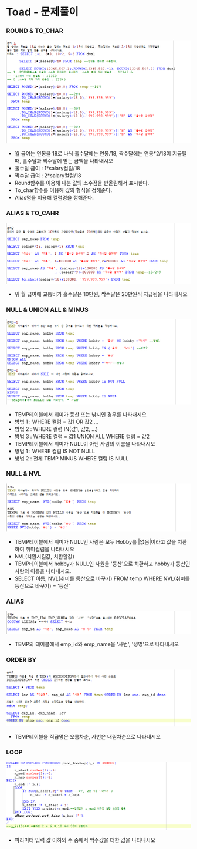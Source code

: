 # Toad - 문제풀이

### ROUND & TO\_CHAR

![](../../.gitbook/assets/2-1%20%281%29.png)

* 월 급여는 연봉을 18로 나눠 홀수달에는 연봉/18, 짝수달에는 연봉\*2/18이 지급될때,  홀수달과 짝수달에 받는 금액을 나타내시오
* 홀수달 급여 : 1\*salary컬럼/18
* 짝수달 급여 : 2\*salary컬럼/18
* Round함수를 이용해 나눈 값의 소수점을 반올림해서 표시한다.
* To\_char함수를 이용해 값의 형식을 정해준다.
* Alias명을 이용해 컬럼명을 정해준다.

### ALIAS & TO\_CAHR 

![](../../.gitbook/assets/2-2%20%281%29.png)

* 위 월 급여에 교통비가 홀수달은 10만원, 짝수달은 20만원씩 지급됨을 나타내시오

### NULL & UNION ALL & MINUS

![](../../.gitbook/assets/2-3.png)

* TEMP테이블에서 취미가 등산 또는 낚시인 경우를 나타내시오
* 방법 1 : WHERE 컬럼 = 값1 OR 값2 ...
* 방법 2 : WHERE 컬럼 IN\(값1, 값2, ...\)
* 방법 3 : WHERE 컬럼 = 값1 UNION ALL WHERE 컬럼 = 값2
* TEMP테이블에서 취미가 NULL이 아닌 사람의 이름을 나타내시오
* 방법 1 : WHERE 컬럼 IS NOT NULL
* 방법 2 : 전체 TEMP MINUS WHERE 컬럼 IS NULL

### NULL & NVL

![](../../.gitbook/assets/2-4.png)

* TEMP테이블에서 취미가 NULL인 사람은 모두 Hobby를 \|없음\|이라고 값을 치환하여 취미컬럼을 나타내시오
* NVL\(치환시킬값, 치환할값\)
* TEMP테이블에서 hobby가 NULL인 사원을 '등산'으로 치환하고 hobby가 등산인 사람의 이름을 나타내시오.
* SELECT 이름, NVL\(취미를 등산으로 바꾸기\) FROM temp WHERE NVL\(취미를 등산으로 바꾸기\) = '등산'

### ALIAS

![](../../.gitbook/assets/2-5.png)

* TEMP의 테이블에서 emp\_id와 emp\_name을 '사번', '성명'으로 나타내시오

### ORDER BY

![](../../.gitbook/assets/2-6.png)

* TEMP테이블을 직급명은 오름차순, 사번은 내림차순으로 나타내시오

### LOOP

![](../../.gitbook/assets/6-4.png)

* 파라미터 입력 값 이하의 수 중에서 짝수값을 더한 값을 나타내시오



